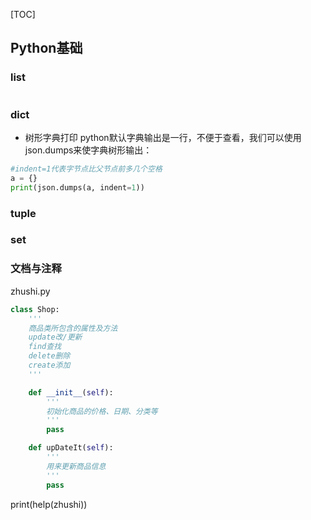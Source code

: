 [TOC]

## Python基础
### list
```python

```
### dict
- 树形字典打印
python默认字典输出是一行，不便于查看，我们可以使用json.dumps来使字典树形输出：

```python
#indent=1代表字节点比父节点前多几个空格
a = {}
print(json.dumps(a, indent=1))
```

### tuple


### set



### 文档与注释

zhushi.py

```python
class Shop:
    '''
    商品类所包含的属性及方法
    update改/更新
    find查找
    delete删除
    create添加
    '''

    def __init__(self):
        '''
        初始化商品的价格、日期、分类等
        '''
        pass

    def upDateIt(self):
        '''
        用来更新商品信息
        '''
        pass
```
print(help(zhushi))